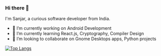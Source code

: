 ### Hi there 👋

I'm Sanjar, a curious software developer from India.
<!--
**sanjarcode/sanjarcode** is a ✨ _special_ ✨ repository because its `README.md` (this file) appears on your GitHub profile.

Here are some ideas to get you started:

- 🤔 I’m looking for help with ...
- 💬 Ask me about ...
- 📫 How to reach me: ...
- 😄 Pronouns: ...
- ⚡ Fun fact: ...
-->

- 🔭 I’m currently working on Android Development
- 🌱 I’m currently learning React.js, Cryptography, Compiler Design
- 👯 I’m looking to collaborate on Gnome Desktops apps, Python projects
 
<!--
[![Sanjar's GitHub stats](https://github-readme-stats.vercel.app/api?username=sanjarcode)](https://github.com/anuraghazra/github-readme-stats)
-->
[![Top Langs](https://github-readme-stats.vercel.app/api/top-langs/?username=sanjarcode&layout=compact)](https://github.com/anuraghazra/github-readme-stats)
